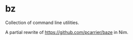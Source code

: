 # bz

Collection of command line utilities.

A partial rewrite of https://github.com/pcarrier/baze in Nim.
